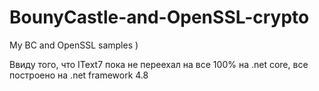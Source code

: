 # BounyCastle-and-OpenSSL-crypto
My BC and OpenSSL samples )

Ввиду того, что IText7 пока не переехал на все 100% на .net core, все построено на .net framework 4.8
